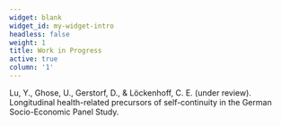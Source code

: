 ```yaml
---
widget: blank
widget_id: my-widget-intro
headless: false
weight: 1
title: Work in Progress
active: true
column: '1'
---
```


Lu, Y., Ghose, U., Gerstorf, D., & Löckenhoff, C. E. (under review). Longitudinal health-related precursors of self-continuity in the German Socio-Economic Panel Study. 
